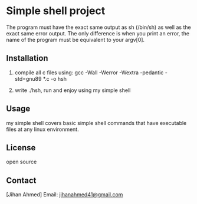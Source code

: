 # Simple shell project

The program must have the exact same output as sh (/bin/sh) as well as the exact same error output.
The only difference is when you print an error, the name of the program must be equivalent to your argv[0].

## Installation

1. compile all c files using:
gcc -Wall -Werror -Wextra -pedantic -std=gnu89 *.c -o hsh

2. write ./hsh, run and enjoy using my simple shell

## Usage

my simple shell covers basic simple shell commands that have executable files at any linux environment.

## License

open source

## Contact

[Jihan Ahmed]
Email: jihanahmed41@gmail.com

